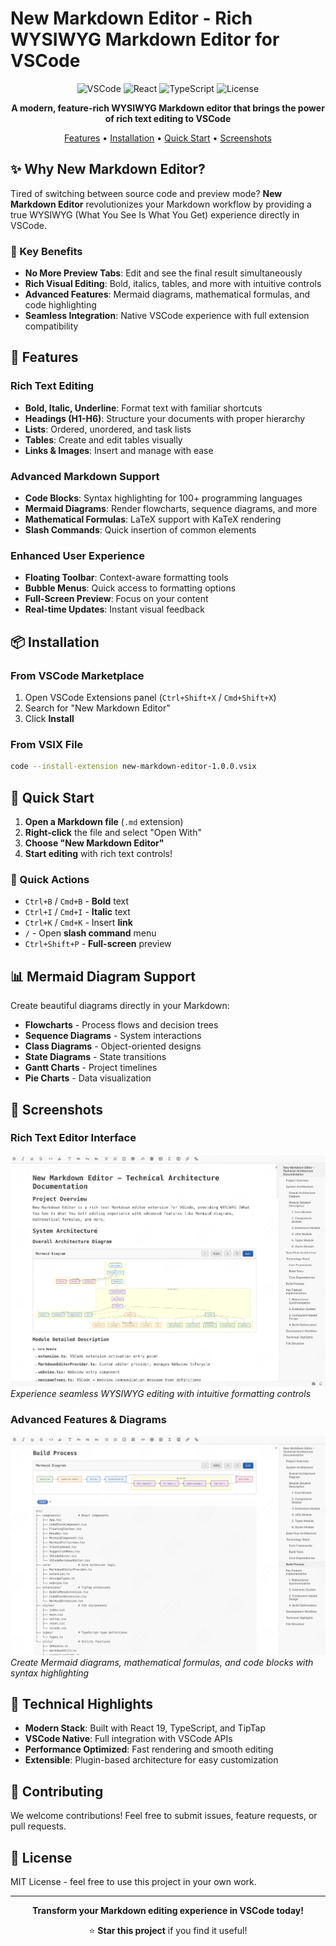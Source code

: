 # New Markdown Editor - Rich WYSIWYG Markdown Editor for VSCode

<div align="center">

![VSCode](https://img.shields.io/badge/VSCode-1.60+-blue?logo=visualstudiocode)
![React](https://img.shields.io/badge/React-19.0-blue?logo=react)
![TypeScript](https://img.shields.io/badge/TypeScript-5.6-blue?logo=typescript)
![License](https://img.shields.io/badge/License-MIT-green)

**A modern, feature-rich WYSIWYG Markdown editor that brings the power of rich text editing to VSCode**

[Features](#-features) • [Installation](#-installation) • [Quick Start](#-quick-start) • [Screenshots](#-screenshots)

</div>

## ✨ Why New Markdown Editor?

Tired of switching between source code and preview mode? **New Markdown Editor** revolutionizes your Markdown workflow by providing a true WYSIWYG (What You See Is What You Get) experience directly in VSCode.

### 🚀 Key Benefits

- **No More Preview Tabs**: Edit and see the final result simultaneously
- **Rich Visual Editing**: Bold, italics, tables, and more with intuitive controls
- **Advanced Features**: Mermaid diagrams, mathematical formulas, and code highlighting
- **Seamless Integration**: Native VSCode experience with full extension compatibility

## 🎯 Features

### Rich Text Editing
- **Bold, Italic, Underline**: Format text with familiar shortcuts
- **Headings (H1-H6)**: Structure your documents with proper hierarchy
- **Lists**: Ordered, unordered, and task lists
- **Tables**: Create and edit tables visually
- **Links & Images**: Insert and manage with ease

### Advanced Markdown Support
- **Code Blocks**: Syntax highlighting for 100+ programming languages
- **Mermaid Diagrams**: Render flowcharts, sequence diagrams, and more
- **Mathematical Formulas**: LaTeX support with KaTeX rendering
- **Slash Commands**: Quick insertion of common elements

### Enhanced User Experience
- **Floating Toolbar**: Context-aware formatting tools
- **Bubble Menus**: Quick access to formatting options
- **Full-Screen Preview**: Focus on your content
- **Real-time Updates**: Instant visual feedback

## 📦 Installation

### From VSCode Marketplace
1. Open VSCode Extensions panel (`Ctrl+Shift+X` / `Cmd+Shift+X`)
2. Search for "New Markdown Editor"
3. Click **Install**

### From VSIX File
```bash
code --install-extension new-markdown-editor-1.0.0.vsix
```

## 🚀 Quick Start

1. **Open a Markdown file** (`.md` extension)
2. **Right-click** the file and select "Open With"
3. **Choose "New Markdown Editor"**
4. **Start editing** with rich text controls!

### 🎹 Quick Actions
- `Ctrl+B` / `Cmd+B` - **Bold** text
- `Ctrl+I` / `Cmd+I` - **Italic** text
- `Ctrl+K` / `Cmd+K` - Insert **link**
- `/` - Open **slash command** menu
- `Ctrl+Shift+P` - **Full-screen** preview

## 📊 Mermaid Diagram Support

Create beautiful diagrams directly in your Markdown:

- **Flowcharts** - Process flows and decision trees
- **Sequence Diagrams** - System interactions
- **Class Diagrams** - Object-oriented designs
- **State Diagrams** - State transitions
- **Gantt Charts** - Project timelines
- **Pie Charts** - Data visualization

## 🎨 Screenshots

### Rich Text Editor Interface
![Rich Text Editor](./demo1.png)
*Experience seamless WYSIWYG editing with intuitive formatting controls*

### Advanced Features & Diagrams
![Advanced Features](./demo2.png)
*Create Mermaid diagrams, mathematical formulas, and code blocks with syntax highlighting*

## 🔧 Technical Highlights

- **Modern Stack**: Built with React 19, TypeScript, and TipTap
- **VSCode Native**: Full integration with VSCode APIs
- **Performance Optimized**: Fast rendering and smooth editing
- **Extensible**: Plugin-based architecture for easy customization

## 🤝 Contributing

We welcome contributions! Feel free to submit issues, feature requests, or pull requests.

## 📄 License

MIT License - feel free to use this project in your own work.

---

<div align="center">

**Transform your Markdown editing experience in VSCode today!**

⭐ **Star this project** if you find it useful!

</div>